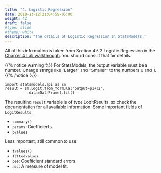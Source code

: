 ```yaml
---
title: "4. Logistic Regression"
date: 2018-12-12T21:04:59-06:00
weight: 42
draft: false
#type: slide
#theme: white
description: "The details of Logistic Regression in StatsModels."
---
```


All of this information is taken from Section 4.6.2 Logistic
Regression in the [Chapter 4 Lab
walkthrough](https://colab.research.google.com/drive/1M1fukzCHH5AkiKg6UFudn82ad_MAFQeD). You
should consult that for details.

{{% notice warning %}}
For StatsModels, the output variable must be a number. Change strings like "Larger" and
"Smaller" to the numbers 0 and 1.
{{% /notice %}}

```
import statsmodels.api as sm
result = sm.Logit.from_formula("output=p1+p2",
           data=DataFrame).fit()
```

The resulting `result` variable is of type
[LogitResults](http://www.statsmodels.org/dev/generated/statsmodels.discrete.discrete_model.LogitResults.html),
so check the documentation for all available information. Some
important fields of `LogitResults`: 

* `summary()`
* `params`: Coefficients.
* `pvalues`

Less important, still common to use:

* `tvalues()`
* `fittedvalues`
* `bse`: Coefficient standard errors.
* `aic`: A measure of model fit.

